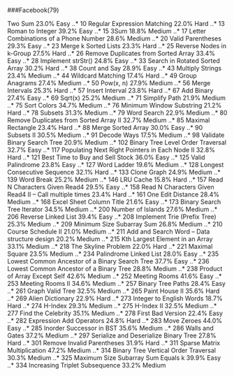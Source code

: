 ###Facebook(79)

Two Sum 23.0% Easy
..* 10 Regular Expression Matching 22.0% Hard
..* 13 Roman to Integer 39.2% Easy
..* 15 3Sum 18.8% Medium
..* 17 Letter Combinations of a Phone Number 28.6% Medium
..* 20 Valid Parentheses 29.3% Easy
..* 23 Merge k Sorted Lists 23.3% Hard
..* 25 Reverse Nodes in k-Group 27.5% Hard
..* 26 Remove Duplicates from Sorted Array 33.4% Easy
..* 28 Implement strStr() 24.8% Easy
..* 33 Search in Rotated Sorted Array 30.2% Hard
..* 38 Count and Say 28.9% Easy
..* 43 Multiply Strings 23.4% Medium
..* 44 Wildcard Matching 17.4% Hard
..* 49 Group Anagrams 27.4% Medium
..* 50 Pow(x, n) 27.9% Medium
..* 56 Merge Intervals 25.3% Hard
..* 57 Insert Interval 23.8% Hard
..* 67 Add Binary 27.4% Easy
..* 69 Sqrt(x) 25.2% Medium
..* 71 Simplify Path 21.9% Medium
..* 75 Sort Colors 34.7% Medium
..* 76 Minimum Window Substring 21.2% Hard
..* 78 Subsets 31.3% Medium
..* 79 Word Search 22.9% Medium
..* 80 Remove Duplicates from Sorted Array II 32.7% Medium
..* 85 Maximal Rectangle 23.4% Hard
..* 88 Merge Sorted Array 30.0% Easy
..* 90 Subsets II 30.5% Medium
..* 91 Decode Ways 17.5% Medium
..* 98 Validate Binary Search Tree 20.9% Medium
..* 102 Binary Tree Level Order Traversal 32.7% Easy
..* 117 Populating Next Right Pointers in Each Node II 32.8% Hard
..* 121 Best Time to Buy and Sell Stock 36.0% Easy
..* 125 Valid Palindrome 23.8% Easy
..* 127 Word Ladder 19.6% Medium
..* 128 Longest Consecutive Sequence 32.1% Hard
..* 133 Clone Graph 24.9% Medium
..* 139 Word Break 25.2% Medium
..* 146 LRU Cache 15.8% Hard
..* 157 Read N Characters Given Read4 29.5% Easy
..* 158 Read N Characters Given Read4 II – Call multiple times 23.4% Hard
..* 161 One Edit Distance 28.4% Medium
..* 168 Excel Sheet Column Title 21.6% Easy
..* 173 Binary Search Tree Iterator 34.5% Medium
..* 200 Number of Islands 27.6% Medium
..* 206 Reverse Linked List 39.4% Easy
..* 208 Implement Trie (Prefix Tree) 25.3% Medium
..* 209 Minimum Size Subarray Sum 26.8% Medium
..* 210 Course Schedule II 21.0% Medium
..* 211 Add and Search Word – Data structure design 20.2% Medium
..* 215 Kth Largest Element in an Array 33.1% Medium
..* 218 The Skyline Problem 22.0% Hard
..* 221 Maximal Square 23.5% Medium
..* 234 Palindrome Linked List 28.0% Easy
..* 235 Lowest Common Ancestor of a Binary Search Tree 37.7% Easy
..* 236 Lowest Common Ancestor of a Binary Tree 28.8% Medium
..* 238 Product of Array Except Self 42.6% Medium
..* 252 Meeting Rooms 41.6% Easy
..* 253 Meeting Rooms II 34.6% Medium
..* 257 Binary Tree Paths 28.4% Easy
..* 261 Graph Valid Tree 32.5% Medium
..* 265 Paint House II 35.6% Hard
..* 269 Alien Dictionary 22.9% Hard
..* 273 Integer to English Words 18.7% Hard
..* 274 H-Index 29.3% Medium
..* 275 H-Index II 32.5% Medium
..* 277 Find the Celebrity 35.1% Medium
..* 278 First Bad Version 22.4% Easy
..* 282 Expression Add Operators 24.8% Hard
..* 283 Move Zeroes 44.0% Easy
..* 285 Inorder Successor in BST 35.6% Medium
..* 286 Walls and Gates 37.2% Medium
..* 297 Serialize and Deserialize Binary Tree 27.8% Hard
..* 301 Remove Invalid Parentheses 31.9% Hard
..* 311 Sparse Matrix Multiplication 47.2% Medium
..* 314 Binary Tree Vertical Order Traversal 30.3% Medium
..* 325 Maximum Size Subarray Sum Equals k 39.9% Easy
..* 334 Increasing Triplet Subsequence 33.2% Medium
